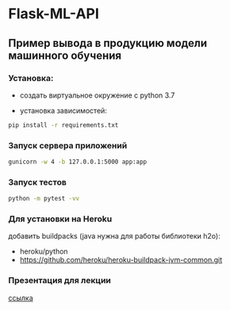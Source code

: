 # Flask-ML-API

## Пример вывода в продукцию модели машинного обучения

### Установка:
- создать виртуальное окружение с python 3.7

- установка зависимостей:
```sh
pip install -r requirements.txt
```

### Запуск сервера приложений

```sh
gunicorn -w 4 -b 127.0.0.1:5000 app:app
```

### Запуск тестов
```sh
python -m pytest -vv
```

### Для установки на Heroku
добавить buildpacks (java нужна для работы библиотеки h2o):
- heroku/python
- https://github.com/heroku/heroku-buildpack-jvm-common.git

### Презентация для лекции
[ссылка](https://hackmd.io/@AndreyPhys/flask-ml-api)
